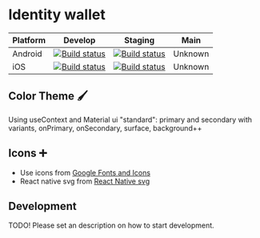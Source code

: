 # Identity wallet

| Platform | Develop                                                                                                                                                                                              | Staging                                                                                                                                                                                            | Main    |
| -------- | ---------------------------------------------------------------------------------------------------------------------------------------------------------------------------------------------------- | -------------------------------------------------------------------------------------------------------------------------------------------------------------------------------------------------- | ------- |
| Android  | [![Build status](https://build.appcenter.ms/v0.1/apps/2fb2e2de-3e9e-4bdd-b33f-4c9961fa8942/branches/dev/badge)](https://appcenter.ms/orgs/Symfoni/apps/SymfoniID-android-develop/build/branches/dev) | [![Build status](https://build.appcenter.ms/v0.1/apps/2e9e0269-15c0-4e36-8582-84ea9cc2f7f3/branches/release/badge)](https://appcenter.ms/orgs/Symfoni/apps/SymfoniID-1/build/branches/release)     | Unknown |
| iOS      | [![Build status](https://build.appcenter.ms/v0.1/apps/8f5871d4-e3eb-4255-99b9-d6a874487996/branches/dev/badge)](https://appcenter.ms/orgs/Symfoni/apps/SymfoniID/build/branches/dev)                 | [![Build status](https://build.appcenter.ms/v0.1/apps/96a37fde-83c5-4024-a6a1-90a72be82854/branches/release/badge)](https://appcenter.ms/orgs/Symfoni/apps/SymfoniID-stage/build/branches/release) | Unknown |

## Color Theme 🖌️

Using useContext and Material ui "standard":
primary and secondary with variants, onPrimary, onSecondary, surface, background++

## Icons ➕

-   Use icons from [Google Fonts and Icons](https://fonts.google.com/icons)
-   React native svg from [React Native svg](https://github.com/react-native-svg/react-native-svg)

## Development

TODO! Please set an description on how to start development.
